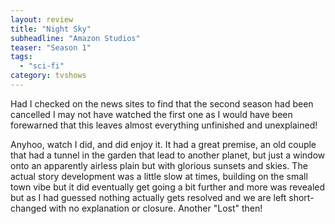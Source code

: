 ```yaml
---
layout: review
title: "Night Sky"
subheadline: "Amazon Studios"
teaser: "Season 1"
tags:
  - "sci-fi"
category: tvshows
---
```

Had I checked on the news sites to find that the second season had been cancelled I may not have watched the first
one as I would have been forewarned that this leaves almost everything unfinished and unexplained!

Anyhoo, watch I did, and did enjoy it. It had a great premise, an old couple that had a tunnel in the garden
that lead to another planet, but just a window onto an apparently airless plain but with glorious sunsets
and skies. The actual story development was a little slow at times, building on the small town vibe
but it did eventually get going a bit further and more was revealed but as I had guessed nothing actually
gets resolved and we are left short-changed with no explanation or closure. Another "Lost" then!


